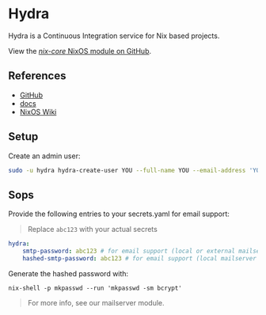 # Hydra

Hydra is a Continuous Integration service for Nix based projects.

View the [*nix-core* NixOS module on GitHub](https://github.com/sid115/nix-core/tree/master/modules/nixos/hydra).

## References

- [GitHub](https://github.com/NixOS/hydra)
- [docs](https://hydra.nixos.org/build/298331170/download/1/hydra/)
- [NixOS Wiki](https://wiki.nixos.org/wiki/Hydra)

## Setup

Create an admin user:

```bash
sudo -u hydra hydra-create-user YOU --full-name YOU --email-address 'YOU@EXAMPLE.TLD' --password-prompt --role admin
```

## Sops

Provide the following entries to your secrets.yaml for email support:

> Replace `abc123` with your actual secrets

```yaml
hydra:
    smtp-password: abc123 # for email support (local or external mailserver)
    hashed-smtp-password: abc123 # for email support (local mailserver only)
```

Generate the hashed password with:

```shell
nix-shell -p mkpasswd --run 'mkpasswd -sm bcrypt'
```

> For more info, see our mailserver module.
